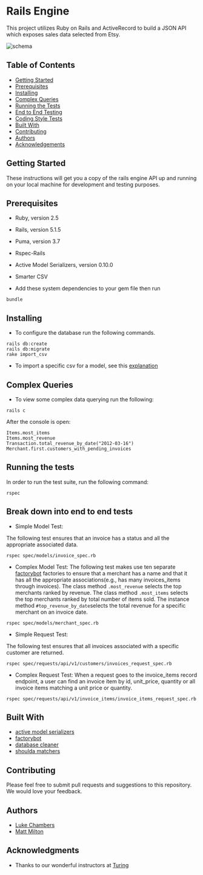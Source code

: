 # Rails Engine

This project utilizes Ruby on Rails and ActiveRecord to build a JSON API which exposes sales data selected from Etsy.

![schema](https://i.imgur.com/gzoHyeR.png)

## Table of Contents
- [Getting Started](#getting-started)
- [Prerequisites](#prequisites)
- [Installing](#installing)
- [Complex Queries](#complex-querying)
- [Running the Tests](#running-the-tests)
- [End to End Testing](#break-down-into-end-to-end-tests)
- [Coding Style Tests](#and-coding-style-tests)
- [Built With](#built-with)
- [Contributing](#contributing)
- [Authors](#authors)
- [Acknowledgements](#acknowledgments)

## Getting Started

These instructions will get you a copy of the rails engine API up and running on your local machine for development and testing purposes.

## Prerequisites


* Ruby, version 2.5
* Rails, version 5.1.5
* Puma, version 3.7
* Rspec-Rails
* Active Model Serializers, version 0.10.0
* Smarter CSV

* Add these system dependencies to your gem file then run

```
bundle
```

## Installing

* To configure the database run the following commands.

```
rails db:create
rails db:migrate
rake import_csv
```
* To import a specific csv for a model, see this [explanation](https://github.com/lnchambers/rails_engine/blob/master/csv_import.md)

## Complex Queries

* To view some complex data querying run the following:

```
rails c
```

After the console is open:

```
Items.most_items
Items.most_revenue
Transaction.total_revenue_by_date("2012-03-16")
Merchant.first.customers_with_pending_invoices

```


## Running the tests
In order to run the test suite, run the following command:
```
rspec
```

## Break down into end to end tests

* Simple Model Test:

The following test ensures that an invoice has a status and all the appropriate associated data.

```
rspec spec/models/invoice_spec.rb
```

* Complex Model Test:
The following test makes use ten separate [factorybot](https://github.com/thoughtbot/factory_bot) factories to ensure that a merchant has a name and that it has all the appropriate associations(e.g., has many invoices_items through invoices). The class method ```.most_revenue``` selects the top merchants ranked by revenue. The class method ```.most_items``` selects the top merchants ranked by total number of items sold. The instance method ```#top_revenue_by_date```selects the total revenue for a specific merchant on an invoice date.

```
rspec spec/models/merchant_spec.rb
```

* Simple Request Test:

The following test ensures that all invoices associated with a specific customer are returned.

```
rspec spec/requests/api/v1/customers/invoices_request_spec.rb
```


* Complex Request Test:
When a request goes to the invoice_items record endpoint, a user can find an invoice item by id, unit_price, quantity or all invoice items matching a unit price or quantity.

```
rspec spec/requests/api/v1/invoice_items/invoice_items_request_spec.rb
```


## Built With

* [active model serializers](https://github.com/rails-api/active_model_serializers)
* [factorybot](https://github.com/thoughtbot/factory_bot)
* [database cleaner](https://github.com/DatabaseCleaner/database_cleaner)
* [shoulda matchers](https://github.com/thoughtbot/shoulda-matchers)


## Contributing

Please feel free to submit pull requests and suggestions to this repository. We would love your feedback.

## Authors

* [Luke Chambers](https://github.com/lnchambers)
* [Matt Milton](https://github.com/mgmilton)


## Acknowledgments

* Thanks to our wonderful instructors at [Turing](https://github.com/turingschool)

